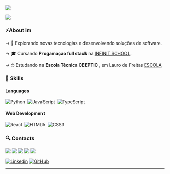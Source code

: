 <img href="https://git.io/typing-svg"><img src="https://readme-typing-svg.herokuapp.com?font=Fira+Code&pause=200&color=993399&vCenter=true&width=435&lines=Hi,+welcome!!;Studing+for+become+a+Full+Stack+Developer..."/>


<img src="https://img.shields.io/static/v1?label=Overview&message=PEDRO FELIPE&color=f8efd4&style=for-the-badge&logo=GitHub">

 <h3>⚡About im </h3>

 
-> 🤔 Explorando novas tecnologias e desenvolvendo soluções de software.


-> 🎓 Cursando **Progamaçao full stack** na <a href="https://infinityschool.com.br/">INFINIT SCHOOL</a>.

-> 🤓 Estudando na **Escola Tècnica CEEPTIC** , em Lauro de Freitas <a href="https://www.instagram.com/ceepticlaurodefreitas/">ESCOLA</a>

<h3>🚀 Skills</h3>

#### Languages

![Python](https://img.shields.io/badge/Python-14354C?style=for-the-badge&logo=python&logoColor=white)&nbsp;
![JavaScript](https://img.shields.io/badge/javascript-%23323330.svg?style=for-the-badge&logo=javascript&logoColor=%23F7DF1E)&nbsp;
![TypeScript](https://img.shields.io/badge/typescript-%23007ACC.svg?style=for-the-badge&logo=typescript&logoColor=white)&nbsp;

#### Web Development
![React](https://img.shields.io/badge/react-%2320232a.svg?style=for-the-badge&logo=react&logoColor=%2361DAFB)&nbsp;
![HTML5](https://img.shields.io/badge/HTML5-E34F26?style=for-the-badge&logo=html5&logoColor=white)&nbsp;
![CSS3](https://img.shields.io/badge/CSS3-1572B6?style=for-the-badge&logo=css3&logoColor=white)&nbsp;




<h3>🔍 Contacts </h3>

<p align="left">
  <a href="ppedrofelipe08@gmail.com" alt="Gmail">
  <img src="https://img.shields.io/badge/-Gmail-FF0000?style=flat-square&labelColor=FF0000&logo=gmail&logoColor=white&link=ppedrofelipe08@gmail.com" /></a>

  <a href="#" alt="LinkedIn">
  <img src="https://img.shields.io/badge/-Linkedin-0e76a8?style=flat-square&logo=Linkedin&logoColor=white&link=LINK-DO-SEU-LINKEDIN" /></a>

  <a href="https://wa.me/+55719970076" alt="WhatsApp">
  <img src="https://img.shields.io/badge/-WhatsApp-25d366?style=flat-square&labelColor=25d366&logo=whatsapp&logoColor=white&link=https://wa.me/+55719970076"/></a>

  <a href="#" alt="Discord">
  <img src="https://img.shields.io/badge/-Discord-3b5998?style=flat-square&labelColor=3b5998&logo=Discord&logoColor=white&link="/></a>

  <a href="https://instagram.com/pedrof.exe?igshid=MzRlODBiNWFlZA" alt="Instagram">
  <img src="https://img.shields.io/badge/-Instagram-DF0174?style=flat-square&labelColor=DF0174&logo=instagram&logoColor=white&link=https://instagram.com/pedrof.exe?igshid=MzRlODBiNWFlZA=="/></a>
</p>


[![Linkedin](https://img.shields.io/badge/-username-blue?style=flat-square&logo=Linkedin&logoColor=white&link=LINK-DO-SEU-LINKEDIN)](LINK-DO-SEU-LINKEDIN)
[![GitHub](https://img.shields.io/github/followers/iuricode?label=follow&style=social)](LINK-DO-SEU-GITHUB)
<hr>
